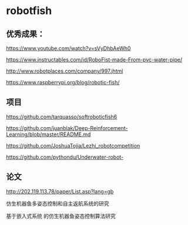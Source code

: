 # robotfish

## 优秀成果：
https://www.youtube.com/watch?v=sVyDhbAeWh0

https://www.instructables.com/id/RoboFist-made-From-pvc-water-pipe/

http://www.robotplaces.com/company/997.jhtml

https://www.raspberrypi.org/blog/robotic-fish/

## 项目
https://github.com/tarquasso/softroboticfish6

https://github.com/juanblak/Deep-Reinforcement-Learning/blob/master/README.md

https://github.com/JoshuaTojia/Lezhi_robotcompetition

https://github.com/pythondu/Underwater-robot-

## 论文
http://202.119.113.78/paper/List.asp?lang=gb

仿生机器鱼多姿态控制和自主返航系统的研究

基于嵌入式系统 的仿生机器鱼姿态控制算法研究
